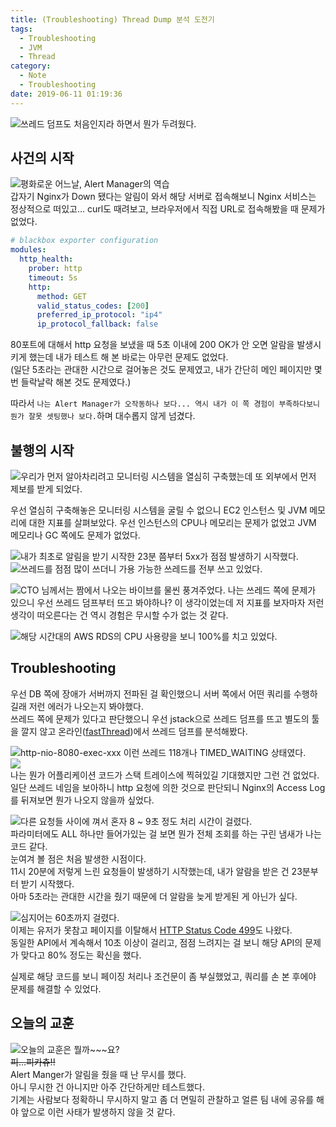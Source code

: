 ```yaml
---
title: (Troubleshooting) Thread Dump 분석 도전기
tags:
  - Troubleshooting
  - JVM
  - Thread
category:
  - Note
  - Troubleshooting
date: 2019-06-11 01:19:36
---
```


![쓰레드 덤프도 처음인지라 하면서 뭔가 두려웠다.](thumb.png)

## 사건의 시작
![평화로운 어느날, Alert Manager의 역습](alert.png)  
갑자기 Nginx가 Down 됐다는 알림이 와서 해당 서버로 접속해보니 Nginx 서비스는 정상적으로 떠있고...
curl도 때려보고, 브라우저에서 직접 URL로 접속해봤을 때 문제가 없었다.  

```yaml
# blackbox exporter configuration
modules:
  http_health:
    prober: http
    timeout: 5s
    http:
      method: GET
      valid_status_codes: [200]
      preferred_ip_protocol: "ip4"
      ip_protocol_fallback: false
```
80포트에 대해서 http 요청을 보냈을 때 5초 이내에 200 OK가 안 오면 알람을 발생시키게 했는데 내가 테스트 해 본 바로는 아무런 문제도 없었다.  
(일단 5초라는 관대한 시간으로 걸어놓은 것도 문제였고, 내가 간단히 메인 페이지만 몇 번 들락날락 해본 것도 문제였다.)

따라서 `나는 Alert Manager가 오작동하나 보다... 역시 내가 이 쪽 경험이 부족하다보니 뭔가 잘못 셋팅했나 보다.`하며 대수롭지 않게 넘겼다.

## 불행의 시작
![우리가 먼저 알아차리려고 모니터링 시스템을 열심히 구축했는데 또 외부에서 먼저 제보를 받게 되었다.](begin-unlucky.png)

우선 열심히 구축해놓은 모니터링 시스템을 굴릴 수 없으니 EC2 인스턴스 및 JVM 메모리에 대한 지표를 살펴보았다.
우선 인스턴스의 CPU나 메모리는 문제가 없었고 JVM 메모리나 GC 쪽에도 문제가 없었다.

![내가 최초로 알림을 받기 시작한 23분 쯤부터 5xx가 점점 발생하기 시작했다.](http-5xx.png)  
![쓰레드를 점점 많이 쓰더니 가용 가능한 쓰레드를 전부 쓰고 있었다.](thread-monitoring.png)  
  
![CTO 님께서는 짬에서 나오는 바이브를 물씬 풍겨주었다.](cto-jjam.png)
나는 쓰레드 쪽에 문제가 있으니 우선 쓰레드 덤프부터 뜨고 봐야하나? 이 생각이었는데 저 지표를 보자마자 저런 생각이 떠오른다는 건 역시 경험은 무시할 수가 없는 것 같다.

![해당 시간대의 AWS RDS의 CPU 사용량을 보니 100%를 치고 있었다.](rds-cpu.png)

## Troubleshooting
우선 DB 쪽에 장애가 서버까지 전파된 걸 확인했으니 서버 쪽에서 어떤 쿼리를 수행하길래 저런 에러가 나오는지 봐야했다.  
쓰레드 쪽에 문제가 있다고 판단했으니 우선 jstack으로 쓰레드 덤프를 뜨고 별도의 툴을 깔지 않고 온라인([fastThread](https://fastthread.io/))에서 쓰레드 덤프를 분석해봤다.  

![http-nio-8080-exec-xxx 이런 쓰레드 118개나 TIMED_WAITING 상태였다.](thread-group.png)  
![](http-nio-8080-exec-xxx.png)  
나는 뭔가 어플리케이션 코드가 스택 트레이스에 찍혀있길 기대했지만 그런 건 없었다.  
일단 쓰레드 네임을 보아하니 http 요청에 의한 것으로 판단되니 Nginx의 Access Log를 뒤져보면 뭔가 나오지 않을까 싶었다.  

![다른 요청들 사이에 껴서 혼자 8 ~ 9초 정도 처리 시간이 걸렸다.](nginx-access-log.png)  
파라미터에도 ALL 하나만 들어가있는 걸 보면 뭔가 전체 조회를 하는 구린 냄새가 나는 코드 같다.  
눈여겨 볼 점은 처음 발생한 시점이다.  
11시 20분에 저렇게 느린 요청들이 발생하기 시작했는데, 내가 알람을 받은 건 23분부터 받기 시작했다.  
아마 5초라는 관대한 시간을 줬기 때문에 더 알람을 늦게 받게된 게 아닌가 싶다.  

![심지어는 60초까지 걸렸다.](nginx-access-log-2.png)  
이제는 유저가 못참고 페이지를 이탈해서 [HTTP Status Code 499](https://httpstatuses.com/499)도 나왔다.  
동일한 API에서 계속해서 10초 이상이 걸리고, 점점 느려지는 걸 보니 해당 API의 문제가 맞다고 80% 정도는 확신을 했다.

실제로 해당 코드를 보니 페이징 처리나 조건문이 좀 부실했었고, 쿼리를 손 본 후에야 문제를 해결할 수 있었다. 

## 오늘의 교훈
![오늘의 교훈은 뭘까~~~요?](pokemon.jpg)  
~~피...피카츄!!~~   
Alert Manger가 알림을 줬을 때 난 무시를 했다.  
아니 무시한 건 아니지만 아주 간단하게만 테스트했다.  
기계는 사람보다 정확하니 무시하지 말고 좀 더 면밀히 관찰하고 얼른 팀 내에 공유를 해야 앞으로 이런 사태가 발생하지 않을 것 같다.